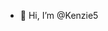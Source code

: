 - 👋 Hi, I’m @Kenzie5

<!---
Kenzie5/Kenzie5 is a ✨ special ✨ repository because its `README.md` (this file) appears on your GitHub profile.
You can click the Preview link to take a look at your changes.
--->
